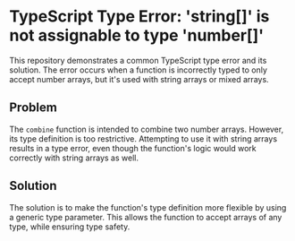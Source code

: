 # TypeScript Type Error: 'string[]' is not assignable to type 'number[]'

This repository demonstrates a common TypeScript type error and its solution. The error occurs when a function is incorrectly typed to only accept number arrays, but it's used with string arrays or mixed arrays.

## Problem

The `combine` function is intended to combine two number arrays.  However, its type definition is too restrictive.  Attempting to use it with string arrays results in a type error, even though the function's logic would work correctly with string arrays as well.

## Solution

The solution is to make the function's type definition more flexible by using a generic type parameter. This allows the function to accept arrays of any type, while ensuring type safety.